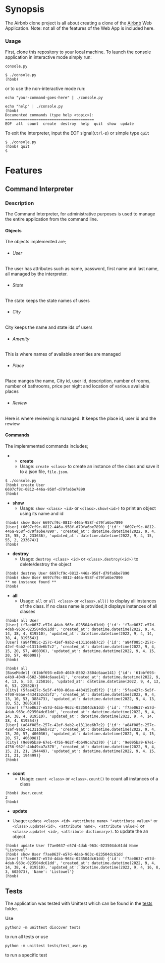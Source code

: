 # Synopsis

The Airbnb clone project is all about creating a clone of the [Airbnb](https://www.airbnb.com/) Web Application.
Note: not all of the features of the Web App is included here.

### Usage
First, clone this repository to your local machine.
To launch the console application in interactive mode simply run:

```console.py ```
```
$ ./console.py 
(hbnb)
```

or to use the non-interactive mode run:

```echo "your-command-goes-here" | ./console.py ```

```
echo "help" | ./console.py
(hbnb) 
Documented commands (type help <topic>):
========================================
EOF  all  count  create  destroy  help  quit  show  update
```

To exit the interpreter, input the EOF signal(`Ctrl-D`) or simple
type `quit`

```
$ ./console.py 
(hbnb) quit
$
```

# Features

## Command Interpreter

### Description


The Command Interpreter, for administrative purposes is used to manage the entire application from the command line. 
#### Objects
The objects implemented are;
+ ###### User
The user has attributes such as name, password, first name and last name, all managed by the interpreter.
+ ###### State
The state keeps the state names of users
+ ###### City
City keeps the name and state ids of users
+ ###### Amenity
This is where names of available amenities are managed
+ ###### Place
Place manges the name, City id, user id, description, number of rooms, number of bathrooms, price per night and location of various available places
+ ###### Review
Here is where reviewing is managed.
It keeps the place id, user id and the rewiew

#### Commands
The implemmented commands includes;
+ * **create**
  * Usage: `create <class>` 
  to create an instance of the class and save it to a json file, `file.json`.

```
$ ./console.py 
(hbnb) create User
6697cf9c-0812-446a-958f-d79fa6be7890
(hbnb) 
```
+ **show**
  * Usage: `show <class> <id>` or `<class>.show(<id>)`
to print an object using its name and id

```
(hbnb) show User 6697cf9c-0812-446a-958f-d79fa6be7890
[User] (6697cf9c-0812-446a-958f-d79fa6be7890) {'id': '6697cf9c-0812-446a-958f-d79fa6be7890', 'created_at': datetime.datetime(2022, 9, 4, 15, 55, 2, 233636), 'updated_at': datetime.datetime(2022, 9, 4, 15, 55, 2, 233674)}
(hbnb) 
```
+ **destroy**
  * Usage: `destroy <class> <id>` or `<class>.destroy(<id>)`
to delete/destroy the object

```
(hbnb) destroy User 6697cf9c-0812-446a-958f-d79fa6be7890
(hbnb) show User 6697cf9c-0812-446a-958f-d79fa6be7890
** no instance found **
(hbnb)
```
+ **all**
  * Usage: `all` or `all <class>` or `<class>.all()`
to display all instances of the class. If no class name is provided,it displays instances of all classes

```
(hbnb) all User
[User] (f7ae0637-e57d-4dab-963c-023504dc61dd) {'id': 'f7ae0637-e57d-4dab-963c-023504dc61dd', 'created_at': datetime.datetime(2022, 9, 4, 14, 38, 4, 819510), 'updated_at': datetime.datetime(2022, 9, 4, 14, 38, 4, 819554)}
[User] (a84f085c-257c-42ef-9ab2-e1311de6b7c2) {'id': 'a84f085c-257c-42ef-9ab2-e1311de6b7c2', 'created_at': datetime.datetime(2022, 9, 4, 15, 20, 57, 406036), 'updated_at': datetime.datetime(2022, 9, 4, 15, 20, 57, 406098)}
(hbnb) 

(hbnb) all
[BaseModel] (61bbf693-e4b9-4049-8502-3804c6aae141) {'id': '61bbf693-e4b9-4049-8502-3804c6aae141', 'created_at': datetime.datetime(2022, 9, 4, 13, 6, 53, 225816), 'updated_at': datetime.datetime(2022, 9, 4, 13, 6, 53, 225828)}
[City] (5fae427c-5e5f-4f00-86ae-4434152cd5f2) {'id': '5fae427c-5e5f-4f00-86ae-4434152cd5f2', 'created_at': datetime.datetime(2022, 9, 4, 13, 10, 53, 388473), 'updated_at': datetime.datetime(2022, 9, 4, 13, 10, 53, 388518)}
[User] (f7ae0637-e57d-4dab-963c-023504dc61dd) {'id': 'f7ae0637-e57d-4dab-963c-023504dc61dd', 'created_at': datetime.datetime(2022, 9, 4, 14, 38, 4, 819510), 'updated_at': datetime.datetime(2022, 9, 4, 14, 38, 4, 819554)}
[User] (a84f085c-257c-42ef-9ab2-e1311de6b7c2) {'id': 'a84f085c-257c-42ef-9ab2-e1311de6b7c2', 'created_at': datetime.datetime(2022, 9, 4, 15, 20, 57, 406036), 'updated_at': datetime.datetime(2022, 9, 4, 15, 20, 57, 406098)}
[City] (9e095ba9-67e1-4756-962f-4bb49ca7a370) {'id': '9e095ba9-67e1-4756-962f-4bb49ca7a370', 'created_at': datetime.datetime(2022, 9, 4, 15, 21, 21, 194449), 'updated_at': datetime.datetime(2022, 9, 4, 15, 21, 21, 194499)}
(hbnb) 


```
+ **count**
  * Usage: `count <class>` or `<class>.count()`
to count all instances of a class

```
(hbnb) User.count
2
(hbnb) 

```
+  **update**
  * Usage: `update <class> <id> <attribute name> "<attribute value>"` or
`<class>.update(<id>, <attribute name>, <attribute value>)` or `<class>.update(
<id>, <attribute dictionary>)`.
to update the an object.

```
(hbnb) update User f7ae0637-e57d-4dab-963c-023504dc61dd Name "Listowel"
(hbnb) show User f7ae0637-e57d-4dab-963c-023504dc61dd
[User] (f7ae0637-e57d-4dab-963c-023504dc61dd) {'id': 'f7ae0637-e57d-4dab-963c-023504dc61dd', 'created_at': datetime.datetime(2022, 9, 4, 14, 38, 4, 819510), 'updated_at': datetime.datetime(2022, 9, 4, 16, 8, 3, 602073), 'Name': 'Listowel'}
(hbnb) 
```

## Tests

The application was tested with Unittest which can be found in
the [tests](./tests) folder.

Use 
```
python3 -m unittest discover tests
 ```
to run all tests or use
```
python -m unittest tests/test_user.py
```
to run a specific test
